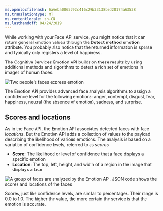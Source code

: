 ```yaml
---
ms.openlocfilehash: 6a6eba0065b92c416c29b33138bed28174a63538
ms.translationtype: MT
ms.contentlocale: zh-CN
ms.lasthandoff: 04/24/2019
---
```

While working with your Face API service, you might notice that it can return general emotion values through the **Detect method emotion** attribute. You probably also notice that the returned information is sparse and typically only registers a level of happiness. 

The Cognitive Services Emotion API builds on these results by using additional methods and algorithms to detect a rich set of emotions in images of human faces.

![Two people's faces express emotion](../media/8-introducing-emotion-concepts.png)

The Emotion API provides advanced face analysis algorithms to assign a confidence level for the following emotions: anger, contempt, disgust, fear, happiness, neutral (the absence of emotion), sadness, and surprise.

## <a name="scores-and-locations"></a>Scores and locations

As in the Face API, the Emotion API associates detected faces with face *locations*. But the Emotion API adds a collection of values to the payload describing the likelihood of various emotions. The analysis is based on a variation of confidence levels, referred to as *scores*.

- **Score**: The likelihood or level of confidence that a face displays a specific emotion
- **Location**: The top, left, height, and width of a region in the image that displays a face

![A group of faces are analyzed by the Emotion API. JSON code shows the scores and locations of the faces](../media/8-introducing-emotion-score-location.png)

Scores, just like confidence levels, are similar to percentages. Their range is 0.0 to 1.0. The higher the value, the more certain the service is that the emotion is accurate.
